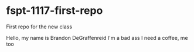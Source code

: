# fspt-1117-first-repo
First repo for the new class

Hello, my name is Brandon DeGraffenreid
I'm a bad ass
I need a coffee, me too